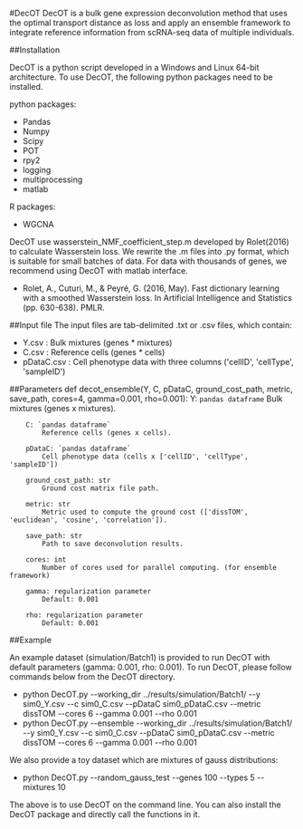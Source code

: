 #DecOT
DecOT is a bulk gene expression deconvolution method that uses the optimal transport distance as loss and apply an ensemble framework to integrate reference information from scRNA-seq data of multiple individuals. 

##Installation

DecOT is a python script developed in a Windows and Linux 64-bit architecture. To use DecOT, the following python packages need to be installed.

python packages:

* Pandas
* Numpy
* Scipy
* POT
* rpy2
* logging
* multiprocessing
* matlab

R packages:

* WGCNA

DecOT use wasserstein_NMF_coefficient_step.m developed by Rolet(2016) to calculate Wasserstein loss. We rewrite the .m files into .py format, which is suitable for small batches of data. For data with thousands of genes, we recommend using DecOT with matlab interface. 

* Rolet, A., Cuturi, M., & Peyré, G. (2016, May). Fast dictionary learning with a smoothed Wasserstein loss. In Artificial Intelligence and Statistics (pp. 630-638). PMLR.


##Input file
The input files are tab-delimited .txt or .csv files, which contain:

* Y.csv : Bulk mixtures (genes * mixtures)
* C.csv : Reference cells (genes * cells)
* pDataC.csv : Cell phenotype data with three columns ('cellID', 'cellType', 'sampleID')

##Parameters
    def decot_ensemble(Y, C, pDataC, ground_cost_path, metric, save_path, cores=4, gamma=0.001, rho=0.001):
        Y: `pandas dataframe`
            Bulk mixtures (genes x mixtures).

        C: `pandas dataframe`
            Reference cells (genes x cells).

        pDataC: `pandas dataframe`
            Cell phenotype data (cells x ['cellID', 'cellType', 'sampleID'])

        ground_cost_path: str
            Ground cost matrix file path.

        metric: str
            Metric used to compute the ground cost (['dissTOM', 'euclidean', 'cosine', 'correlation']).

        save_path: str
            Path to save deconvolution results.

        cores: int
            Number of cores used for parallel computing. (for ensemble framework)

        gamma: regularization parameter
            Default: 0.001

        rho: regularization parameter
            Default: 0.001


##Example 

An example dataset (simulation/Batch1) is provided to run DecOT with default parameters (gamma: 0.001, rho: 0.001). To run DecOT, please follow commands below from the DecOT directory.

* python DecOT.py --working_dir ../results/simulation/Batch1/ --y sim0_Y.csv --c sim0_C.csv --pDataC sim0_pDataC.csv --metric dissTOM --cores 6 --gamma 0.001 --rho 0.001
* python DecOT.py --ensemble --working_dir ../results/simulation/Batch1/ --y sim0_Y.csv --c sim0_C.csv --pDataC sim0_pDataC.csv --metric dissTOM --cores 6 --gamma 0.001 --rho 0.001

We also provide a toy dataset which are mixtures of gauss distributions:

* python DecOT.py --random_gauss_test --genes 100 --types 5 --mixtures 10

The above is to use DecOT on the command line. You can also install the DecOT package and directly call the functions in it.
